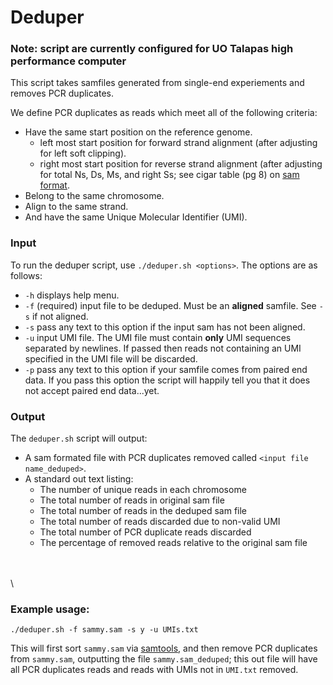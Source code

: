 # Deduper
### Note: script are currently configured for UO Talapas high performance computer

This script takes samfiles generated from single-end experiements and removes PCR duplicates.

We define PCR duplicates as reads which meet all of the following criteria:
- Have the same start position on the reference genome.
    - left most start position for forward strand alignment (after adjusting for left soft clipping).
    - right most start position for reverse strand alignment (after adjusting for total Ns, Ds, Ms, and right Ss; see cigar table (pg 8) on [sam format](https://samtools.github.io/hts-specs/SAMv1.pdf).
- Belong to the same chromosome.
- Align to the same strand.
- And have the same Unique Molecular Identifier (UMI).

### Input
To run the deduper script, use `./deduper.sh <options>`.
The options are as follows:

- `-h` displays help menu.
- `-f` (required) input file to be deduped. Must be an **aligned** samfile. See `-s` if not aligned.
- `-s` pass any text to this option if the input sam has not been aligned.
- `-u` input UMI file. The UMI file must contain **only** UMI sequences separated by newlines. If passed then reads not containing an UMI specified in the UMI file will be discarded.
- `-p` pass any text to this option if your samfile comes from paired end data. If you pass this option the script will happily tell you that it does not accept paired end data...yet.

### Output
The `deduper.sh` script will output:
- A sam formated file with PCR duplicates removed called `<input file name_deduped>`.
- A standard out text listing:
    - The number of unique reads in each chromosome
    - The total number of reads in original sam file
    - The total number of reads in the deduped sam file
    - The total number of reads discarded due to non-valid UMI
    - The total number of PCR duplicate reads discarded
    - The percentage of removed reads relative to the original sam file

\
\
\
### Example usage:

`./deduper.sh -f sammy.sam -s y -u UMIs.txt`

This will first sort `sammy.sam` via [samtools](http://www.htslib.org/doc/samtools.html), and then remove PCR duplicates from `sammy.sam`, outputting the file `sammy.sam_deduped`; this out file will have all PCR duplicates reads and reads with UMIs not in `UMI.txt` removed.
